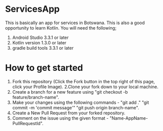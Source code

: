 # ServicesApp
This is basically an app for services in Botswana. This is also a good opportunity to learn Kotlin. You will need the following;

1. Android Studio 3.3.1 or later
2. Kotlin version 1.3.0 or later
3. gradle build tools 3.3.1 or later

# How to get started
1. Fork this repository (Click the Fork button in the top right of this page, click your Profile Image).
2.Clone your fork down to your local machine.
3. Create a branch for a new feature using "git checkout -b feature/branch-name".
4. Make your changes using the following commands - "git add ."   "git commit -m 'commit message'"    "git push origin branch-name".
5. Create a New Pull Request from your forked repository.
6. Comment on the issue using the given format - "Name-AppName-PullRequestId".

